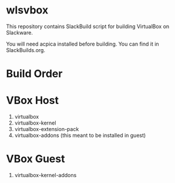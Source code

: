 wlsvbox
=======

This repository contains SlackBuild script for building VirtualBox on Slackware.

You will need acpica installed before building. You can find it in SlackBuilds.org.


Build Order
===========

VBox Host
=========

1. virtualbox
2. virtualbox-kernel
3. virtualbox-extension-pack
4. virtualbox-addons (this meant to be installed in guest)

VBox Guest
==========

1. virtualbox-kernel-addons
